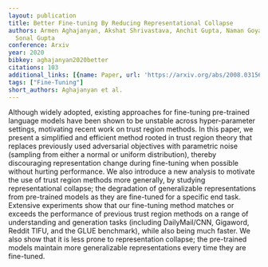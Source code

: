 ```yaml
---
layout: publication
title: Better Fine-tuning By Reducing Representational Collapse
authors: Armen Aghajanyan, Akshat Shrivastava, Anchit Gupta, Naman Goyal, Luke Zettlemoyer,
  Sonal Gupta
conference: Arxiv
year: 2020
bibkey: aghajanyan2020better
citations: 103
additional_links: [{name: Paper, url: 'https://arxiv.org/abs/2008.03156'}]
tags: ["Fine-Tuning"]
short_authors: Aghajanyan et al.
---
```

Although widely adopted, existing approaches for fine-tuning pre-trained
language models have been shown to be unstable across hyper-parameter settings,
motivating recent work on trust region methods. In this paper, we present a
simplified and efficient method rooted in trust region theory that replaces
previously used adversarial objectives with parametric noise (sampling from
either a normal or uniform distribution), thereby discouraging representation
change during fine-tuning when possible without hurting performance. We also
introduce a new analysis to motivate the use of trust region methods more
generally, by studying representational collapse; the degradation of
generalizable representations from pre-trained models as they are fine-tuned
for a specific end task. Extensive experiments show that our fine-tuning method
matches or exceeds the performance of previous trust region methods on a range
of understanding and generation tasks (including DailyMail/CNN, Gigaword,
Reddit TIFU, and the GLUE benchmark), while also being much faster. We also
show that it is less prone to representation collapse; the pre-trained models
maintain more generalizable representations every time they are fine-tuned.